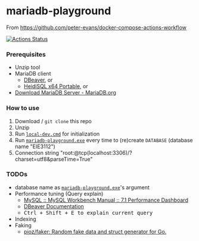 mariadb-playground
==================
From https://github.com/peter-evans/docker-compose-actions-workflow

[![Actions Status](https://github.com/dirkarnez/github-docker-compose-action/workflows/docker-compose-actions-workflow/badge.svg)](https://github.com/dirkarnez/github-docker-compose-action/actions)

### Prerequisites
- Unzip tool
- MariaDB client
   - [DBeaver](https://dbeaver.io/files/dbeaver-ce-latest-win32.win32.x86_64.zip), or
   - [HeidiSQL x64 Portable](https://www.heidisql.com/download.php?download=portable-64), or
- [Download MariaDB Server - MariaDB.org](https://mariadb.org/download/?t=mariadb&p=mariadb&r=10.6.5&os=windows&cpu=x86_64&pkg=zip&m=xtom_hk)

### How to use
1. Download / `git clone` this repo
2. Unzip
3. Run [`local-dev.cmd`](local-dev.cmd) for initialization
4. Run [`mariadb-playground.exe`](mariadb-playground.exe) every time to (re)create `DATABASE` (database name "EIE3112")
5. Connection string "root:@tcp(localhost:3306)/?charset=utf8&parseTime=True"

### TODOs
- database name as [`mariadb-playground.exe`](mariadb-playground.exe)'s argument
- Performance tuning (Query explain)
  - [MySQL :: MySQL Workbench Manual :: 7.1 Performance Dashboard](https://dev.mysql.com/doc/workbench/en/wb-performance-dashboard.html)
  - [DBeaver Documentation](https://dbeaver.com/docs/wiki/Query-Execution-Plan/)
   - <kbd>Ctrl<kbd> + <kbd>Shift<kbd> + <kbd>E<kbd> to explain current query
- Indexing
- Faking
  - [pioz/faker: Random fake data and struct generator for Go.](https://github.com/pioz/faker)
